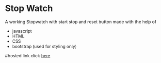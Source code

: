 # Stop Watch

A working Stopwatch with start stop and reset button made with the help of  
- javascript
- HTML
- CSS
- bootstrap (used for styling only)

#hosted link
click [here](https://raj0811.github.io/stopwatchCodingNinja.github.io/)